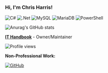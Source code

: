 ### Hi, I'm Chris Harris!
![C#](https://img.shields.io/badge/c%23-%23239120.svg?style=for-the-badge&logo=c-sharp&logoColor=white) ![.Net](https://img.shields.io/badge/.NET-5C2D91?style=for-the-badge&logo=.net&logoColor=white) ![MySQL](https://img.shields.io/badge/mysql-%2300f.svg?style=for-the-badge&logo=mysql&logoColor=white) ![MariaDB](https://img.shields.io/badge/MariaDB-003545?style=for-the-badge&logo=mariadb&logoColor=white) ![PowerShell](https://img.shields.io/badge/PowerShell-%235391FE.svg?style=for-the-badge&logo=powershell&logoColor=white)

![Anurag's GitHub stats](https://github-readme-stats.vercel.app/api?username=ckh-rcit&show_icons=true&theme=dark)

**[IT Handbook](https://ithandbook.net/)** - Owner/Maintainer

![Profile views](https://gpvc.arturio.dev/ckh-rcit)

**Non-Professional Work:**

[![GitHub](https://img.shields.io/badge/github-%23121011.svg?style=for-the-badge&logo=github&logoColor=white)](https://github.com/juddisjudd?tab=repositories)
